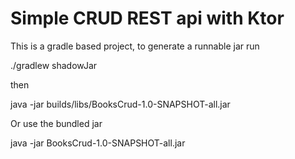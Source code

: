 # Simple CRUD REST api with Ktor

This is a gradle based project, to generate a runnable jar run

./gradlew shadowJar

then

java -jar builds/libs/BooksCrud-1.0-SNAPSHOT-all.jar

Or use the bundled jar

java -jar BooksCrud-1.0-SNAPSHOT-all.jar

